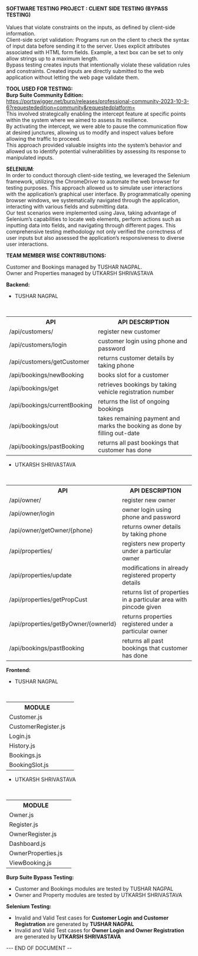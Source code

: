**SOFTWARE TESTING PROJECT : CLIENT SIDE TESTING (BYPASS TESTING)**<br /><br />
Values that violate constraints on the inputs, as defined by client-side information.<br />
Client-side script validation: Programs run on the client to check the syntax of input data before
sending it to the server. Uses explicit attributes associated with HTML form fields. Example, a text
box can be set to only allow strings up to a maximum length.<br />
Bypass testing creates inputs that intentionally violate these validation rules and constraints. Created
inputs are directly submitted to the web application without letting the web page validate them.
<br />

**TOOL USED FOR TESTING:**<br />
**Burp Suite Community Edition:** https://portswigger.net/burp/releases/professional-community-2023-10-3-6?requestededition=community&requestedplatform=
<br />
This involved strategically enabling the intercept feature at specific points within the system where we aimed to assess its resilience.
<br />
By activating the intercept, we were able to pause the communication flow at desired junctures, allowing us
to modify and inspect values before allowing the traffic to proceed.
<br />
This approach provided valuable insights into the system’s behavior and allowed us to identify potential
vulnerabilities by assessing its response to manipulated inputs.
<br />

**SELENIUM**:<br />
In order to conduct thorough client-side testing, we leveraged the Selenium framework, utilizing the
ChromeDriver to automate the web browser for testing purposes. This approach allowed us to simulate user
interactions with the application’s graphical user interface. By programmatically opening browser windows,
we systematically navigated through the application, interacting with various fields and submitting data.
<br />
Our test scenarios were implemented using Java, taking advantage of Selenium’s capabilities to locate web
elements, perform actions such as inputting data into fields, and navigating through different pages. This
comprehensive testing methodology not only verified the correctness of user inputs but also assessed the
application’s responsiveness to diverse user interactions.
<br />

**TEAM MEMBER WISE CONTRIBUTIONS:**
<br />

Customer and Bookings managed by TUSHAR NAGPAL.<br />
Owner and Properties managed by UTKARSH SHRIVASTAVA <br />

**Backend:**
- TUSHAR NAGPAL <br />
<br />
 <table>
  <tr>
    <th>API</th>
    <th>API DESCRIPTION</th>
  </tr>
  <tr>
    <td>/api/customers/</td>
    <td>register new customer</td>
  </tr>
  <tr>
    <td>/api/customers/login</td>
    <td>customer login using phone and password</td>
  </tr>
  <tr>
    <td>/api/customers/getCustomer</td>
    <td>returns customer details by taking phone</td>
  </tr>
  <tr>
    <td>/api/bookings/newBooking</td>
    <td>books slot for a customer</td>
  </tr>
  <tr>
    <td>/api/bookings/get</td>
    <td>retrieves bookings by taking vehicle registration number</td>
  </tr>
  <tr>
    <td>/api/bookings/currentBooking</td>
    <td>returns the list of ongoing bookings</td>
  </tr>
  <tr>
    <td>/api/bookings/out</td>
    <td>takes remaining payment and marks the booking as done by filling out-date</td>
  </tr>
  <tr>
    <td>/api/bookings/pastBooking</td>
    <td>returns all past bookings that customer has done</td>
  </tr>
</table> 

- UTKARSH SHRIVASTAVA <br />
<br />
 <table>
  <tr>
    <th>API</th>
    <th>API DESCRIPTION</th>
  </tr>
  <tr>
    <td>/api/owner/</td>
    <td>register new owner</td>
  </tr>
  <tr>
    <td>/api/owner/login</td>
    <td>owner login using phone and password</td>
  </tr>
  <tr>
    <td>/api/owner/getOwner/{phone}</td>
    <td>returns owner details by taking phone</td>
  </tr>
  <tr>
    <td>/api/properties/</td>
    <td>registers new property under a particular owner</td>
  </tr>
  <tr>
    <td>/api/properties/update</td>
    <td>modifications in already registered property details</td>
  </tr>
  <tr>
    <td>/api/properties/getPropCust</td>
    <td>returns list of properties in a particular area with pincode given</td>
  </tr>
  <tr>
    <td>/api/properties/getByOwner/{ownerId}</td>
    <td>returns properties registered under a particular owner</td>
  </tr>
  <tr>
    <td>/api/bookings/pastBooking</td>
    <td>returns all past bookings that customer has done</td>
  </tr>
</table> 

**Frontend:**
- TUSHAR NAGPAL <br />
<br />
 <table>
  <tr>
    <th>MODULE</th>
  </tr>
  <tr>
    <td>Customer.js</td>
  </tr>
  <tr>
    <td>CustomerRegister.js<td>
  </tr>
  <tr>
    <td>Login.js</td>
  </tr>
  <tr>
    <td>History.js</td>
  </tr>
  <tr>
    <td>Bookings.js</td>
  </tr>
  <tr>
    <td>BookingSlot.js</td>
  </tr>
</table> 

- UTKARSH SHRIVASTAVA <br />
<br />
 <table>
  <tr>
    <th>MODULE</th>
  </tr>
  <tr>
    <td>Owner.js</td>
  </tr>
  <tr>
    <td>Register.js<td>
  </tr>
  <tr>
    <td>OwnerRegister.js</td>
  </tr>
  <tr>
    <td>Dashboard.js</td>
  </tr>
  <tr>
    <td>OwnerProperties.js</td>
  </tr>
  <tr>
    <td>ViewBooking.js</td>
  </tr>
</table> 

**Burp Suite Bypass Testing:**
- Customer and Bookings modules are tested by TUSHAR NAGPAL <br />
- Owner and Property modules are tested by UTKARSH SHRIVASTAVA <br />

**Selenium Testing:**
- Invalid and Valid Test cases for **Customer Login and Customer Registration** are generated by **TUSHAR NAGPAL** <br />
- Invalid and Valid Test cases for **Owner Login and Owner Registration** are generated by **UTKARSH SHRIVASTAVA** <br />

--- END OF DOCUMENT --